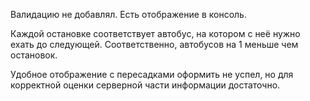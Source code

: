 Валидацию не добавлял. Есть отображение в консоль.

Каждой остановке соответствует автобус, на котором с неё нужно ехать до следующей. Соответственно, автобусов на 1 меньше чем остановок. 

Удобное отображение с пересадками оформить не успел, но для корректной оценки серверной части информации достаточно.
